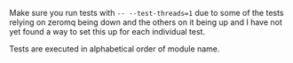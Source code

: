 Make sure you run tests with `-- --test-threads=1` due to some of the tests relying on zeromq being down and the others on it being up and I have not yet found a way to set this up for each individual test.

Tests are executed in alphabetical order of module name. 
